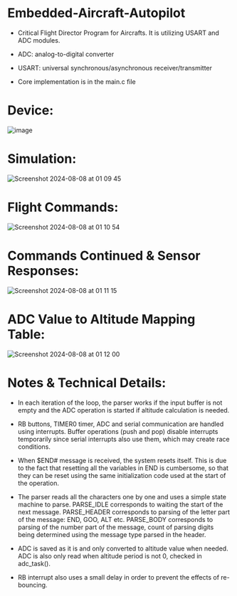 # Embedded-Aircraft-Autopilot
* Critical Flight Director Program for Aircrafts. It is utilizing USART and ADC modules.

* ADC: analog-to-digital converter

* USART: universal synchronous/asynchronous receiver/transmitter

* Core implementation is in the main.c file

# Device:  
![image](https://github.com/yalcinalp/Assembly-Tetris/assets/95969634/d700872b-76cb-4cf2-bafd-2614f9b04cf8)

# Simulation:  
![Screenshot 2024-08-08 at 01 09 45](https://github.com/user-attachments/assets/d60680f7-8282-4bbd-b52d-5bfe67fa7957)

# Flight Commands:  
![Screenshot 2024-08-08 at 01 10 54](https://github.com/user-attachments/assets/0fbc62a3-fefb-48bf-aa0b-05c0869270ff)

# Commands Continued & Sensor Responses:
![Screenshot 2024-08-08 at 01 11 15](https://github.com/user-attachments/assets/22839c3d-3d0f-4327-81a4-c19a2f450f93)

# ADC Value to Altitude Mapping Table:
![Screenshot 2024-08-08 at 01 12 00](https://github.com/user-attachments/assets/d96fa538-cc3a-4e10-a92c-a032a660cb92)

# Notes & Technical Details:  
* In each iteration of the loop, the parser works if the input buffer is not empty and the ADC operation is started if altitude calculation is needed.
 
* RB buttons, TIMER0 timer, ADC and serial communication are handled using interrupts. 
Buffer operations (push and pop) disable interrupts temporarily since serial interrupts also use them, which may create race conditions.
 
* When $END# message is received, the system resets itself. This is due to the fact that resetting all the variables in END is cumbersome, so that they can be reset using the same initialization code used at the start of the operation.

* The parser reads all the characters one by one and uses a simple state machine to parse. PARSE_IDLE corresponds to waiting the start of the next message. 
PARSE_HEADER corresponds to parsing of the letter part of the message: END, GOO, ALT etc. PARSE_BODY corresponds to parsing of the number part of the message, count of parsing digits being determined using the message type parsed in the header.

* ADC is saved as it is and only converted to altitude value when needed. ADC is also only read when altitude period is not 0, checked in adc_task().

* RB interrupt also uses a small delay in order to prevent the effects of re-bouncing.
